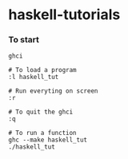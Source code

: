 # haskell-tutorials

### To start
```
ghci

# To load a program
:l haskell_tut

# Run everyting on screen
:r

# To quit the ghci
:q

# To run a function
ghc --make haskell_tut
./haskell_tut

```